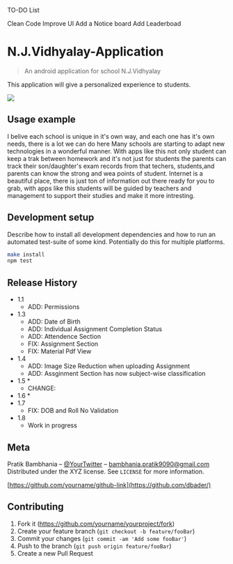 

TO-DO List

Clean Code
Improve UI
Add a Notice board
Add Leaderboad 


# N.J.Vidhyalay-Application
> An android application for school N.J.Vidhyalay

This application will give a personalized experience to students. 

![](header.png)

## Usage example

I belive each school is unique in it's own way, and each one has it's own needs, there is a lot we can do here
Many schools are starting to adapt new technologies in a wonderful manner.
With apps like this not only student can keep a trak between homework
and it's not just for students the parents can track their son/daughter's exam records from that techers, students,and parents can know the strong and wea points of student.
Internet is a beautiful place, there is just ton of information out there ready for you to grab, with apps like this students will be guided by teachers and management to support their studies and make it more intresting.

## Development setup

Describe how to install all development dependencies and how to run an automated test-suite of some kind. Potentially do this for multiple platforms.

```sh
make install
npm test
```

## Release History

* 1.1
    * ADD: Permissions
* 1.3
    * ADD: Date of Birth
    * ADD: Individual Assignment Completion Status
    * ADD: Attendence Section
    * FIX: Assignment Section
    * FIX: Material Pdf View
* 1.4
    * ADD: Image Size Reduction when uploading Assignment
    * ADD: Assginment Section has now subject-wise classification
* 1.5
    * 
    * CHANGE: 
* 1.6
    * 
* 1.7
    * FIX: DOB and Roll No Validation
* 1.8
    * Work in progress

## Meta

Pratik Bambhania – [@YourTwitter](https://twitter.com/dbader_org) – bambhania.pratik9090@gmail.com
Distributed under the XYZ license. See ``LICENSE`` for more information.

[https://github.com/yourname/github-link](https://github.com/dbader/)

## Contributing

1. Fork it (<https://github.com/yourname/yourproject/fork>)
2. Create your feature branch (`git checkout -b feature/fooBar`)
3. Commit your changes (`git commit -am 'Add some fooBar'`)
4. Push to the branch (`git push origin feature/fooBar`)
5. Create a new Pull Request

<!-- Markdown link & img dfn's -->
[npm-image]: https://img.shields.io/npm/v/datadog-metrics.svg?style=flat-square
[npm-url]: https://npmjs.org/package/datadog-metrics
[npm-downloads]: https://img.shields.io/npm/dm/datadog-metrics.svg?style=flat-square
[travis-image]: https://img.shields.io/travis/dbader/node-datadog-metrics/master.svg?style=flat-square
[travis-url]: https://travis-ci.org/dbader/node-datadog-metrics
[wiki]: https://github.com/yourname/yourproject/wiki

